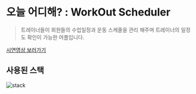 # 오늘 어디해? : WorkOut Scheduler
> 트레이너들이 회원들의 수업일정과 운동 스케줄을 관리 해주며 트레이너의 일정도 확인이 가능한 어플입니다.

[시연영상 보러가기](https://bit.ly/3a8zP57)

## 사용된 스택
![stack](https://user-images.githubusercontent.com/68824414/114525139-d1878a80-9c80-11eb-9025-3b6d38558fa7.png)

